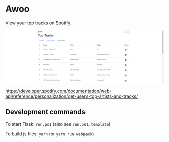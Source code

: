 # Awoo

View your top tracks on Spotify.

![screenshot](screenshot.png)

https://developer.spotify.com/documentation/web-api/reference/personalization/get-users-top-artists-and-tracks/

## Development commands

To start Flask: `run.ps1` (also see `run.ps1.template`)

To build js files: `yarn` (or `yarn run webpack`)
